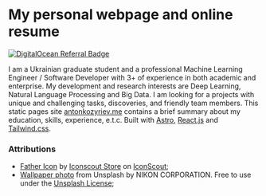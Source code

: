 # My personal webpage and online resume

[![DigitalOcean Referral Badge](https://web-platforms.sfo2.digitaloceanspaces.com/WWW/Badge%202.svg)](https://www.digitalocean.com/?refcode=7367a160fb6b&utm_campaign=Referral_Invite&utm_medium=Referral_Program&utm_source=badge)

I am a Ukrainian graduate student and a professional Machine Learning Engineer / Software Developer with 3+ of experience in both academic and enterprise. My development and research interests are Deep Learning, Natural Language Processing and Big Data. I am looking for a projects with unique and challenging tasks, discoveries, and friendly team members. This static pages site [antonkozyriev.me](https://antonkozyriev.me) contains a brief summary about my education, skills, experience, e.t.c. Built with [Astro](https://astro.build/), [React.js](https://reactjs.org) and [Tailwind.css](https://tailwindcss.com).

### Attributions

 - [Father Icon](https://iconscout.com/icons/father) by [Iconscout Store](https://iconscout.com/contributors/iconscout) on [IconScout](https://iconscout.com);
 - [Wallpaper photo](https://unsplash.com/photos/vJwzxQK7FaE) from Unsplash by NIKON CORPORATION. Free to use under the [Unsplash License](https://unsplash.com/license);
